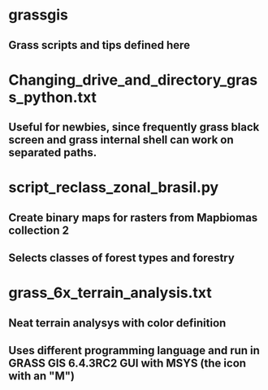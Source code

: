 # grassgis
## Grass scripts and tips defined here

# Changing_drive_and_directory_grass_python.txt	
## Useful for newbies, since frequently grass black screen and grass internal shell can work on separated paths.

# script_reclass_zonal_brasil.py
## Create binary maps for rasters from Mapbiomas collection 2
## Selects classes of forest types and forestry

# grass_6x_terrain_analysis.txt
## Neat terrain analysys with color definition
## Uses different programming language and run in GRASS GIS 6.4.3RC2 GUI with MSYS (the icon with an "M")
